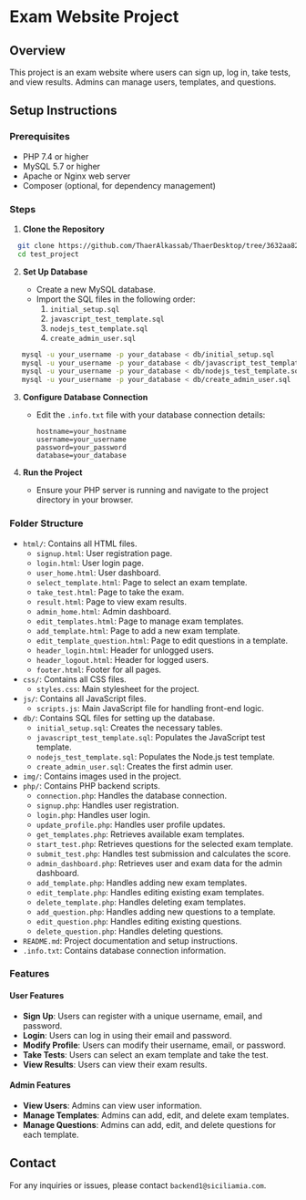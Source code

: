 # Exam Website Project

## Overview

This project is an exam website where users can sign up, log in, take tests, and view results. Admins can manage users, templates, and questions.

## Setup Instructions

### Prerequisites

- PHP 7.4 or higher
- MySQL 5.7 or higher
- Apache or Nginx web server
- Composer (optional, for dependency management)

### Steps

1. **Clone the Repository**

```bash
  git clone https://github.com/ThaerAlkassab/ThaerDesktop/tree/3632aa82aff534d3e068f9712b2ec76f0e8d9869/THAER_CV/test_project
  cd test_project
```

2. **Set Up Database**

   - Create a new MySQL database.
   - Import the SQL files in the following order:
     1. `initial_setup.sql`
     2. `javascript_test_template.sql`
     3. `nodejs_test_template.sql`
     4. `create_admin_user.sql`

```bash
   mysql -u your_username -p your_database < db/initial_setup.sql
   mysql -u your_username -p your_database < db/javascript_test_template.sql
   mysql -u your_username -p your_database < db/nodejs_test_template.sql
   mysql -u your_username -p your_database < db/create_admin_user.sql
```

3. **Configure Database Connection**

   - Edit the `.info.txt` file with your database connection details:
     ```
     hostname=your_hostname
     username=your_username
     password=your_password
     database=your_database
     ```

4. **Run the Project**
   - Ensure your PHP server is running and navigate to the project directory in your browser.

### Folder Structure

- `html/`: Contains all HTML files.
  - `signup.html`: User registration page.
  - `login.html`: User login page.
  - `user_home.html`: User dashboard.
  - `select_template.html`: Page to select an exam template.
  - `take_test.html`: Page to take the exam.
  - `result.html`: Page to view exam results.
  - `admin_home.html`: Admin dashboard.
  - `edit_templates.html`: Page to manage exam templates.
  - `add_template.html`: Page to add a new exam template.
  - `edit_template_question.html`: Page to edit questions in a template.
  - `header_login.html`: Header for unlogged users.
  - `header_logout.html`: Header for logged users.
  - `footer.html`: Footer for all pages.
- `css/`: Contains all CSS files.
  - `styles.css`: Main stylesheet for the project.
- `js/`: Contains all JavaScript files.
  - `scripts.js`: Main JavaScript file for handling front-end logic.
- `db/`: Contains SQL files for setting up the database.
  - `initial_setup.sql`: Creates the necessary tables.
  - `javascript_test_template.sql`: Populates the JavaScript test template.
  - `nodejs_test_template.sql`: Populates the Node.js test template.
  - `create_admin_user.sql`: Creates the first admin user.
- `img/`: Contains images used in the project.
- `php/`: Contains PHP backend scripts.
  - `connection.php`: Handles the database connection.
  - `signup.php`: Handles user registration.
  - `login.php`: Handles user login.
  - `update_profile.php`: Handles user profile updates.
  - `get_templates.php`: Retrieves available exam templates.
  - `start_test.php`: Retrieves questions for the selected exam template.
  - `submit_test.php`: Handles test submission and calculates the score.
  - `admin_dashboard.php`: Retrieves user and exam data for the admin dashboard.
  - `add_template.php`: Handles adding new exam templates.
  - `edit_template.php`: Handles editing existing exam templates.
  - `delete_template.php`: Handles deleting exam templates.
  - `add_question.php`: Handles adding new questions to a template.
  - `edit_question.php`: Handles editing existing questions.
  - `delete_question.php`: Handles deleting questions.
- `README.md`: Project documentation and setup instructions.
- `.info.txt`: Contains database connection information.

### Features

#### User Features

- **Sign Up**: Users can register with a unique username, email, and password.
- **Login**: Users can log in using their email and password.
- **Modify Profile**: Users can modify their username, email, or password.
- **Take Tests**: Users can select an exam template and take the test.
- **View Results**: Users can view their exam results.

#### Admin Features

- **View Users**: Admins can view user information.
- **Manage Templates**: Admins can add, edit, and delete exam templates.
- **Manage Questions**: Admins can add, edit, and delete questions for each template.

## Contact

For any inquiries or issues, please contact `backend1@siciliamia.com`.
